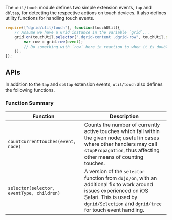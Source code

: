 The `util/touch` module defines two simple extension events, `tap` and `dbltap`,
for detecting the respective actions on touch devices.  It also defines utility
functions for handling touch events.

```js
require(["dgrid/util/touch"], function(touchUtil){
    // Assume we have a Grid instance in the variable `grid`...
    grid.on(touchUtil.selector(".dgrid-content .dgrid-row", touchUtil.dbltap), function(event){
        var row = grid.row(event);
        // Do something with `row` here in reaction to when it is double-tapped
    });
});
```

## APIs

In addition to the `tap` and `dbltap` extension events, `util/touch` also
defines the following functions.

### Function Summary

Function | Description
-------- | -----------
`countCurrentTouches(event, node)` | Counts the number of currently active touches which fall within the given node; useful in cases where other handlers may call `stopPropagation`, thus affecting other means of counting touches.
`selector(selector, eventType, children)` | A version of the `selector` function from `dojo/on`, with an additional fix to work around issues experienced on iOS Safari.  This is used by `dgrid/Selection` and `dgrid/tree` for touch event handling.